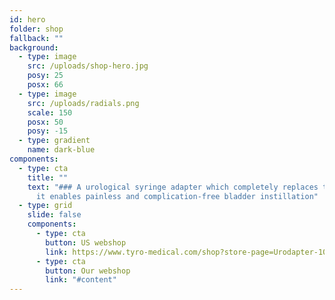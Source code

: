 ```yaml
---
id: hero
folder: shop
fallback: ""
background:
  - type: image
    src: /uploads/shop-hero.jpg
    posy: 25
    posx: 66
  - type: image
    src: /uploads/radials.png
    scale: 150
    posx: 50
    posy: -15
  - type: gradient
    name: dark-blue
components:
  - type: cta
    title: ""
    text: "### A urological syringe adapter which completely replaces the catheter:
      it enables painless and complication-free bladder instillation"
  - type: grid
    slide: false
    components:
      - type: cta
        button: US webshop
        link: https://www.tyro-medical.com/shop?store-page=Urodapter-10x-plus-6-35-Sales-Tax-p553514051
      - type: cta
        button: Our webshop
        link: "#content"
---
```

